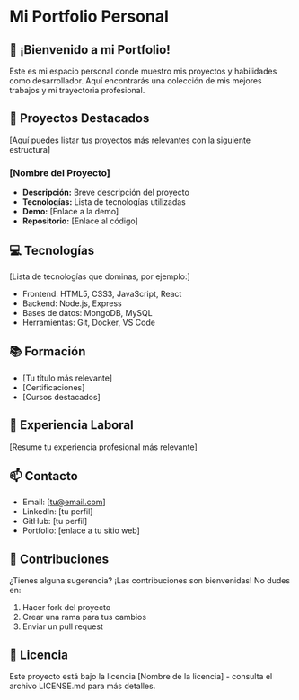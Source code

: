 # Mi Portfolio Personal

## 👋 ¡Bienvenido a mi Portfolio!

Este es mi espacio personal donde muestro mis proyectos y habilidades como desarrollador. Aquí encontrarás una colección de mis mejores trabajos y mi trayectoria profesional.

## 🚀 Proyectos Destacados

[Aquí puedes listar tus proyectos más relevantes con la siguiente estructura]

### [Nombre del Proyecto]
- **Descripción:** Breve descripción del proyecto
- **Tecnologías:** Lista de tecnologías utilizadas
- **Demo:** [Enlace a la demo]
- **Repositorio:** [Enlace al código]

## 💻 Tecnologías

[Lista de tecnologías que dominas, por ejemplo:]
- Frontend: HTML5, CSS3, JavaScript, React
- Backend: Node.js, Express
- Bases de datos: MongoDB, MySQL
- Herramientas: Git, Docker, VS Code

## 📚 Formación

- [Tu título más relevante]
- [Certificaciones]
- [Cursos destacados]

## 💼 Experiencia Laboral

[Resume tu experiencia profesional más relevante]

## 📫 Contacto

- Email: [tu@email.com]
- LinkedIn: [tu perfil]
- GitHub: [tu perfil]
- Portfolio: [enlace a tu sitio web]

## 🌟 Contribuciones

¿Tienes alguna sugerencia? ¡Las contribuciones son bienvenidas! No dudes en:
1. Hacer fork del proyecto
2. Crear una rama para tus cambios
3. Enviar un pull request

## 📄 Licencia

Este proyecto está bajo la licencia [Nombre de la licencia] - consulta el archivo LICENSE.md para más detalles.